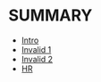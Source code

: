 # SUMMARY

* [Intro](./README.md)
* [Invalid 1](./invalid1.md)
* [Invalid 2](./invalid2.md)
* [HR](./hr.md)